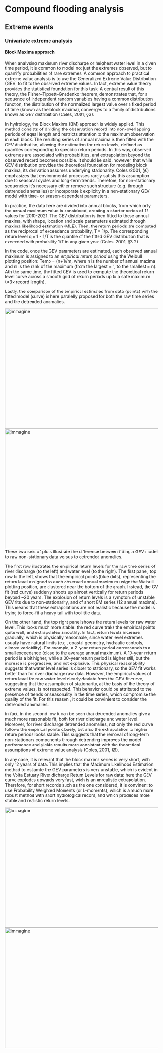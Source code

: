 # Compound flooding analysis
## Extreme events
### Univariate extreme analysis
#### Block Maxima approach

When analysing maximum river discharge or heighest water level in a given time period, it is common to model not just the extremes observed, but to quantify probabilities of rare extremes. A common approach to practical extreme value analysis is to use the Generalized Extreme Value Distribution (GEV) to fit to the observed extreme values. In fact, extreme value theory provides the statistical foundation for this task. A central result of this theory, the Fisher–Tippett–Gnedenko theorem, demonstrates that, for a sequence of independent random variables having a common distribution function, the distribution of the normalized largest value over a fixed period of time (known as the block maxima), converges to a family of distributions known as GEV distribution (Coles, 2001, §3). 

In hydrology, the Block Maxima (BM) approach is widely applied. This method consists of dividing the observation record into non-overlapping periods of equal length and restricts attention to the maximum observation in each block. The resulting series of annual maxima is then fitted with the GEV distribution, allowing the estimation for return levels, defined as quantiles corresponding to specidic return periods. In this way, observed extremes are associated with probabilities, and extrapolation beyond the observed record becomes possible. It should be said, however, that while GEV distribution provides the theoretical foundation for modeling block maxima, its derivation assumes underlying stationarity. Coles (2001, §6) emphasizes that environmental processes rarely satisfy this assumption due to seasonal cycles and long-term trends. Therefore, for non-stationary sequencies it's necessary either remove such structure (e.g. through detrended anomalies) or incorporate it explicitly in a non-stationary GEV model with time- or season-dependent parameters.

In practice, the data here are divided into annual blocks, from which only the annual maximum value is considered, creating a shorter series of 12 values for 2010-2021. The GEV distribution is then fitted to these annual maxima, with shape, location and scale parameters estimated through maxima likelihood estimation (MLE). Then, the return periods are computed as the reciprocal of exceedance probability, T = 1/p. The corresponding return level q = 1 - 1/T is the quantile of the fitted GEV distribution that is exceeded with probability 1/T in any given year (Coles, 2001, §3.2).

In the code, once the GEV parameters are estimated, each observed annual maximum is assigned to an *empirical return period* using the Weibull plotting position: Temp = (n+1)/m, where n is the number of annual maxima and m is the rank of the maximum (from the largest = 1, to the smallest = n). Ath the same time, the fitted GEV is used to compute the theoretical return level curve across a smooth grid of return periods up to a safe maximum (≈3× record length).

Lastly, the comparison of the empirical estimates from data (points) with the fitted model (curve) is here paralelly proposed for both the raw time series and the detrended anomalies.

<img width="1189" height="397" alt="immagine" src="https://github.com/user-attachments/assets/f50d06d8-8d56-4b1e-84b5-c5ea4385f4ec" />
<img width="1189" height="397" alt="immagine" src="https://github.com/user-attachments/assets/725e768b-a0dc-49ec-be05-3161a13310c4" />
These two sets of plots illustrate the difference between fitting a GEV model to raw non-stationary data versus to detrended anomalies.

The first row illustrates the empirical return levels for the raw time series of river discharge (to the left) and water level (to the right). The first panel, top row to the left, shows that the empirical points (blue dots), representing the return level assigned to each observed annual maximum usign the Weibull plotting position, are clustered near the bottom of the graph. Instead, the GV fit (red curve) suddenly shoots up almost vertically for return periods beyond ~20 years. The explosion of return levels is a symptom of unstable GEV fits due to non-stationarity, and of short BM series (12 annual maxima). This means that these extrapolations are not realistic because the model is trying to force-fit a heavy tail with too little data.

On the other hand, the top right panel shows the return levels for raw water level. This looks much more stable: the red curve traks the empirical points quite well, and extrapolates smoothly. In fact, return levels increase gradually, which is physically reasonable, since water level extremes usually have natural limits (e.g., coastal geometry, hydraulic controls, climate variability). For example, a 2-year return period corresponds to a small exceedance (close to the average annual maximum). A 10-year return period is a bit higher, while a 30-year return period is higher still, but the increase is progressive, and not explosive. This physical reasonability suggests that water level series is closer to stationary, so the GEV fit works better than for river diacharge raw data. However, the empirical values of return level for raw water level clearly deviate from the GEV fit curve, suggesting that the assumption of stationarity, at the basis of the theory of extreme values, is not respected. This behavior could be attributed to the presence of trends or seasonality in the time series, which compromise the quality of the fit. For this reason , it could be convinient to consider the detrended anomalies.

In fact, in the second row it can be seen that detrended anomalies give a much more reasonable fit, both for river discharge and water level. Moreover, for river discharge detrended anomalies, not only the red curve follows the empirical points closely, but also the extrapolation to higher return periods looks stable. This suggests that the removal of long-term non-stationary components through detrending improves the model performance and yields results more consistent with the theoretical assumptions of extreme value analysis (Coles, 2001, §6).


In any case, it is relevant that the block maxima series is very short, with only 12 years of data. This implies that the Maximum Likelihood Estimation method to estiamte the GEV parameters is very unstable, which is evident in the Volta Estuary River dicharge Return Levels for raw data: here the GEV curve explodes upwards very fast, wich is an unrealistic extrapolation. Therefore, for short records such as the one considered, it is convinent to use Probability Weighted Moments (or L-moments), which is a much more robust method with short hydrological recors, and which produces more stable and realistic return levels.

<img width="1189" height="397" alt="immagine" src="https://github.com/user-attachments/assets/61368b80-29f5-44f0-aa4f-13e56dc0fea9" />
<img width="1189" height="397" alt="immagine" src="https://github.com/user-attachments/assets/4c7dd0cb-ab49-4cb8-85e6-db76141e586e" />

